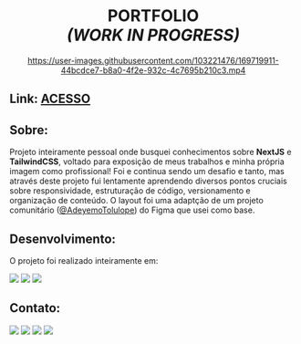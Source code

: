 <div align="center"><h1> PORTFOLIO 
  <br>
  <i>(WORK IN PROGRESS)</i> </h1>

https://user-images.githubusercontent.com/103221476/169719911-44bcdce7-b8a0-4f2e-932c-4c7695b210c3.mp4


</div>

<h2>Link: <a href="https://ronaldolopes.vercel.app/"> ACESSO </a></h2>

<h2>Sobre:</h2>
Projeto inteiramente pessoal onde busquei conhecimentos sobre <b>NextJS</b> e <b>TailwindCSS</b>, voltado para exposição de meus trabalhos e minha própria imagem como profissional! Foi e continua sendo um desafio e tanto, mas através deste projeto fui lentamente aprendendo diversos pontos cruciais sobre responsividade, estruturação de código, versionamento e organização de conteúdo. O layout foi uma adaptção de um projeto comunitário (<a href="https://www.figma.com/@ADEYEMOTOLULOPE">@AdeyemoTolulope</a>) do Figma que usei como base.

<h2>Desenvolvimento:</h2>
  O projeto foi realizado inteiramente em:

<img src ="https://img.shields.io/badge/Next-black?style=for-the-badge&logo=next.js&logoColor=white"> <img src ="https://img.shields.io/badge/TypeScript-007ACC?style=for-the-badge&logo=typescript&logoColor=white"> <img src ="https://img.shields.io/badge/Tailwind_CSS-38B2AC?style=for-the-badge&logo=tailwind-css&logoColor=white">  
  
<h2>Contato:</h3>

<a href="mailto:ronaldofslopes@gmail.com"><image src = "https://img.shields.io/badge/Gmail-D14836?style=for-the-badge&logo=gmail&logoColor=white"></a>
<a href="https://api.whatsapp.com/send?phone=5521979433173"><image src = "https://img.shields.io/badge/WhatsApp-25D366?style=for-the-badge&logo=whatsapp&logoColor=white"></a> <a href="https://www.linkedin.com/in/ronaldo-figueiredo-santiago-lopes-rj/"><image src = "https://img.shields.io/badge/LinkedIn-0077B5?style=for-the-badge&logo=linkedin&logoColor=white"></a> <a href="https://www.instagram.com/ronaldolopes9256/"><image src = "https://img.shields.io/badge/Instagram-E4405F?style=for-the-badge&logo=instagram&logoColor=white">

